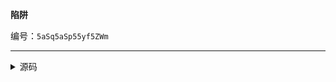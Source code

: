 **陷阱**

编号：`5aSq5aSp55yf5ZWm`

--------

<details><summary>源码</summary><pre>
**陷阱**

编号：`5aSq5aSp55yf5ZWm`
</pre></details>
